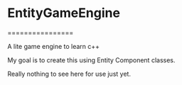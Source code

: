 # EntityGameEngine
================

A lite game engine to learn c++

My goal is to create this using Entity Component classes.

Really nothing to see here for use just yet.
